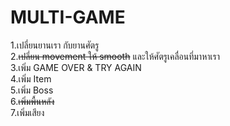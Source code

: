 # MULTI-GAME
1.เปลี่ยนยานเรา กับยานศัตรู<br>
2.<S>เปลี่ยน movement ให้ smooth</S> และให้ศัตรูเคลื่อนที่มาหาเรา<br>
3.เพิ่ม GAME OVER & TRY AGAIN<br>
4.เพิ่ม Item<br>
5.เพิ่ม Boss<br>
6.<S>เพิ่มพื้นหลัง</S><br>
7.เพิ่มเสียง
